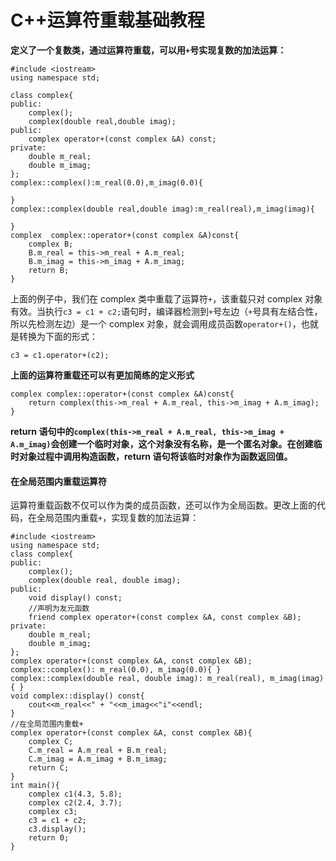 # C++运算符重载基础教程

**定义了一个复数类，通过运算符重载，可以用`+`号实现复数的加法运算：**

```
#include <iostream>
using namespace std;

class complex{
public:
	complex();
	complex(double real,double imag);
public:	
	complex operator+(const complex &A) const;
private:
	double m_real;
	double m_imag;
};
complex::complex():m_real(0.0),m_imag(0.0){

}
complex::complex(double real,double imag):m_real(real),m_imag(imag){

}
complex  complex::operator+(const complex &A)const{
	complex B;
	B.m_real = this->m_real + A.m_real;
    B.m_imag = this->m_imag + A.m_imag;
    return B;
}
```

上面的例子中，我们在 complex 类中重载了运算符`+`，该重载只对 complex 对象有效。当执行`c3 = c1 + c2;`语句时，编译器检测到`+`号左边（`+`号具有左结合性，所以先检测左边）是一个 complex 对象，就会调用成员函数`operator+()`，也就是转换为下面的形式：

```
c3 = c1.operator+(c2);
```

**上面的运算符重载还可以有更加简练的定义形式**

```
complex complex::operator+(const complex &A)const{
    return complex(this->m_real + A.m_real, this->m_imag + A.m_imag);
}
```

**return 语句中的`complex(this->m_real + A.m_real, this->m_imag + A.m_imag)`会创建一个临时对象，这个对象没有名称，是一个匿名对象。在创建临时对象过程中调用构造函数，return 语句将该临时对象作为函数返回值。**

#### **在全局范围内重载运算符**

运算符重载函数不仅可以作为类的成员函数，还可以作为全局函数。更改上面的代码，在全局范围内重载`+`，实现复数的加法运算：

```
#include <iostream>
using namespace std;
class complex{
public:
    complex();
    complex(double real, double imag);
public:
    void display() const;
    //声明为友元函数
    friend complex operator+(const complex &A, const complex &B);
private:
    double m_real;
    double m_imag;
};
complex operator+(const complex &A, const complex &B);
complex::complex(): m_real(0.0), m_imag(0.0){ }
complex::complex(double real, double imag): m_real(real), m_imag(imag){ }
void complex::display() const{
    cout<<m_real<<" + "<<m_imag<<"i"<<endl;
}
//在全局范围内重载+
complex operator+(const complex &A, const complex &B){
    complex C;
    C.m_real = A.m_real + B.m_real;
    C.m_imag = A.m_imag + B.m_imag;
    return C;
}
int main(){
    complex c1(4.3, 5.8);
    complex c2(2.4, 3.7);
    complex c3;
    c3 = c1 + c2;
    c3.display();
    return 0;
}
```

